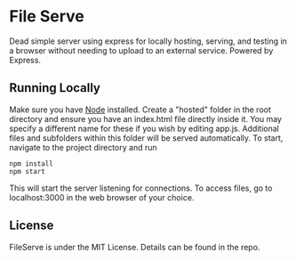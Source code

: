 File Serve
============

Dead simple server using express for locally hosting, serving, and testing in a browser without needing to upload to an external service. Powered by Express.


Running Locally
---------------

Make sure you have [Node](https://nodejs.org) installed. Create a "hosted" folder in the root directory and ensure you have an index.html file directly inside it. You may specify a different name for these if you wish by editing app.js. Additional files and subfolders within this folder will be served automatically. To start, navigate to the project directory and run

```
npm install
npm start
```

This will start the server listening for connections. To access files, go to localhost:3000 in the web browser of your choice.


License
-------

FileServe is under the MIT License. Details can be found in the repo.